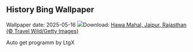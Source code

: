 ## History Bing Wallpaper
Wallpaper date: 2025-05-16
![](https://www.bing.com/th?id=OHR.HawaMahalIN_EN-IN6116640436_UHD.jpg&w=1000)Download: [Hawa Mahal, Jaipur, Rajasthan (© Travel Wild/Getty Images)](https://www.bing.com/th?id=OHR.HawaMahalIN_EN-IN6116640436_UHD.jpg)

Auto get programm by LtgX
